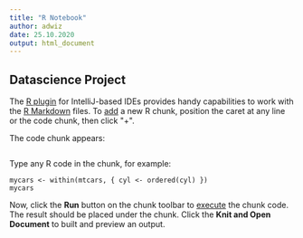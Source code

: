 ```yaml
---
title: "R Notebook"
author: adwiz
date: 25.10.2020
output: html_document
---
```

## Datascience Project

The [R plugin](https://www.jetbrains.com/help/pycharm/r-plugin-support.html) for IntelliJ-based IDEs provides
handy capabilities to work with the [R Markdown](https://www.jetbrains.com/help/pycharm/r-markdown.html) files.
To [add](https://www.jetbrains.com/help/pycharm/r-markdown.html#add-code-chunk) a new R chunk,
position the caret at any line or the code chunk, then click "+".

The code chunk appears:
```{r}
```

Type any R code in the chunk, for example:
```{r}
mycars <- within(mtcars, { cyl <- ordered(cyl) })
mycars
```

Now, click the **Run** button on the chunk toolbar to [execute](https://www.jetbrains.com/help/pycharm/r-markdown.html#run-r-code) the chunk code. The result should be placed under the chunk.
Click the **Knit and Open Document** to built and preview an output.